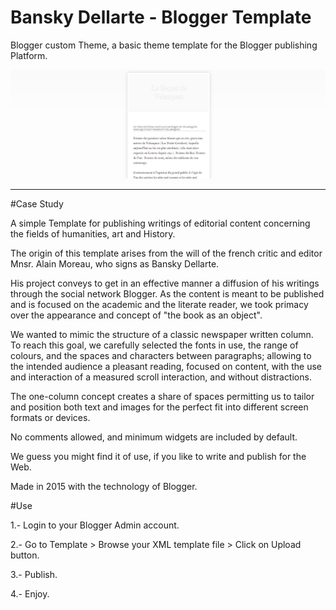 # Bansky Dellarte - Blogger Template

 Blogger custom Theme, a basic theme template for the Blogger publishing Platform.

 ![](https://github.com/delfiramirez/blogger-theme/blob/master/assets/bansky-template.png)
 
 -----------------------------------------------------------------------------------------------------------------------------------------------------------------------------------------------------------------------------------------------------------------------------------

#Case Study

A simple Template for publishing writings of editorial content concerning the fields of humanities, art and History.

The origin of this template arises from the will of the french critic and editor Mnsr. Alain Moreau, who signs as Bansky Dellarte.

His project conveys to get in an effective manner a diffusion of his writings through the social network Blogger. As the content is meant to be published and is focused on the academic and the literate reader, we took primacy over the appearance and concept of "the book as an object".

We wanted to mimic the structure of a classic newspaper written column. To reach this goal, we carefully selected the fonts in use, the range of colours, and the spaces and characters between paragraphs; allowing to the intended audience  a pleasant reading, focused on content, with the use and interaction of a measured scroll interaction, and without distractions.

The one-column concept creates a share of spaces permitting us to tailor and position both text and images for the perfect fit into different screen formats or devices.

No comments allowed, and minimum widgets are included by default.

We guess you might find it of use, if you like to write and publish for the Web.

Made in 2015 with the technology of Blogger.


#Use

1.- Login to your Blogger Admin account.

2.- Go to Template > Browse your XML template file > Click on Upload button.

3.- Publish.

4.- Enjoy.



